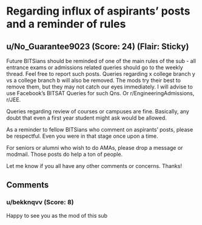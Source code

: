 # Regarding influx of aspirants’ posts and a reminder of rules
## u/No_Guarantee9023 (Score: 24) (Flair: Sticky)
Future BITSians should be reminded of one of the main rules of the sub - all entrance exams or admissions related queries should go to the weekly thread. Feel free to report such posts. Queries regarding x college branch y vs a college branch b will also be removed. The mods try their best to remove them, but they may not catch our eyes immediately. I will advise to use Facebook’s BlTSAT Queries for such Qns. Or r/EngineeringAdmissions, r/JEE. 

Queries regarding review of courses or campuses are fine. Basically, any doubt that even a first year student might ask would be allowed. 

As a reminder to fellow BITSians who comment on aspirants’ posts, please be respectful. Even you were in that stage once upon a time. 

For seniors or alumni who wish to do AMAs, please drop a message or modmail. Those posts do help a ton of people.

Let me know if you all have any other comments or concerns. Thanks!


## Comments

### u/bekknqvv (Score: 8)
Happy to see you as the mod of this sub




